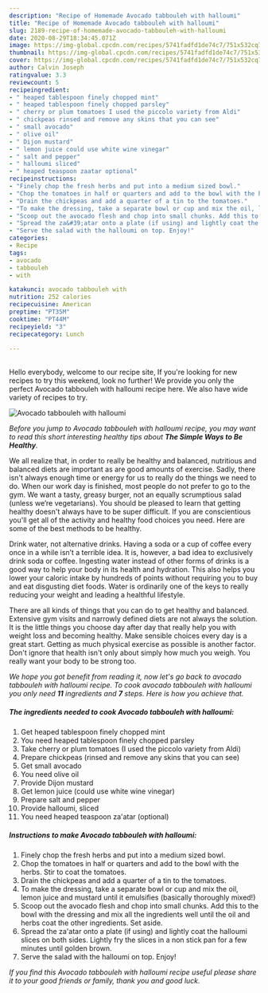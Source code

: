 ```yaml
---
description: "Recipe of Homemade Avocado tabbouleh with halloumi"
title: "Recipe of Homemade Avocado tabbouleh with halloumi"
slug: 2189-recipe-of-homemade-avocado-tabbouleh-with-halloumi
date: 2020-08-29T18:34:45.071Z
image: https://img-global.cpcdn.com/recipes/5741fadfd1de74c7/751x532cq70/avocado-tabbouleh-with-halloumi-recipe-main-photo.jpg
thumbnail: https://img-global.cpcdn.com/recipes/5741fadfd1de74c7/751x532cq70/avocado-tabbouleh-with-halloumi-recipe-main-photo.jpg
cover: https://img-global.cpcdn.com/recipes/5741fadfd1de74c7/751x532cq70/avocado-tabbouleh-with-halloumi-recipe-main-photo.jpg
author: Calvin Joseph
ratingvalue: 3.3
reviewcount: 5
recipeingredient:
- " heaped tablespoon finely chopped mint"
- " heaped tablespoon finely chopped parsley"
- " cherry or plum tomatoes I used the piccolo variety from Aldi"
- " chickpeas rinsed and remove any skins that you can see"
- " small avocado"
- " olive oil"
- " Dijon mustard"
- " lemon juice could use white wine vinegar"
- " salt and pepper"
- " halloumi sliced"
- " heaped teaspoon zaatar optional"
recipeinstructions:
- "Finely chop the fresh herbs and put into a medium sized bowl."
- "Chop the tomatoes in half or quarters and add to the bowl with the herbs. Stir to coat the tomatoes."
- "Drain the chickpeas and add a quarter of a tin to the tomatoes."
- "To make the dressing, take a separate bowl or cup and mix the oil, lemon juice and mustard until it emulsifies (basically thoroughly mixed!)"
- "Scoop out the avocado flesh and chop into small chunks. Add this to the bowl with the dressing and mix all the ingredients well until the oil and herbs coat the other ingredients. Set aside."
- "Spread the za&#39;atar onto a plate (if using) and lightly coat the halloumi slices on both sides. Lightly fry the slices in a non stick pan for a few minutes until golden brown."
- "Serve the salad with the halloumi on top. Enjoy!"
categories:
- Recipe
tags:
- avocado
- tabbouleh
- with

katakunci: avocado tabbouleh with 
nutrition: 252 calories
recipecuisine: American
preptime: "PT35M"
cooktime: "PT44M"
recipeyield: "3"
recipecategory: Lunch

---
```

<br>
Hello everybody, welcome to our recipe site, If you're looking for new recipes to try this weekend, look no further! We provide you only the perfect Avocado tabbouleh with halloumi recipe here. We also have wide variety of recipes to try.
<br>


![Avocado tabbouleh with halloumi](https://img-global.cpcdn.com/recipes/5741fadfd1de74c7/751x532cq70/avocado-tabbouleh-with-halloumi-recipe-main-photo.jpg)

<i>Before you jump to Avocado tabbouleh with halloumi recipe, you may want to read this short interesting healthy tips about <strong>The Simple Ways to Be Healthy</strong>.</i>

We all realize that, in order to really be healthy and balanced, nutritious and balanced diets are important as are good amounts of exercise. Sadly, there isn't always enough time or energy for us to really do the things we need to do. When our work day is finished, most people do not prefer to go to the gym. We want a tasty, greasy burger, not an equally scrumptious salad (unless we’re vegetarians). You should be pleased to learn that getting healthy doesn't always have to be super difficult. If you are conscientious you'll get all of the activity and healthy food choices you need. Here are some of the best methods to be healthy.

Drink water, not alternative drinks. Having a soda or a cup of coffee every once in a while isn’t a terrible idea. It is, however, a bad idea to exclusively drink soda or coffee. Ingesting water instead of other forms of drinks is a good way to help your body in its health and hydration. This also helps you lower your caloric intake by hundreds of points without requiring you to buy and eat disgusting diet foods. Water is ordinarily one of the keys to really reducing your weight and leading a healthful lifestyle.

There are all kinds of things that you can do to get healthy and balanced. Extensive gym visits and narrowly defined diets are not always the solution. It is the little things you choose day after day that really help you with weight loss and becoming healthy. Make sensible choices every day is a great start. Getting as much physical exercise as possible is another factor. Don't ignore that health isn't only about simply how much you weigh. You really want your body to be strong too. 


<i>We hope you got benefit from reading it, now let's go back to avocado tabbouleh with halloumi recipe. To cook avocado tabbouleh with halloumi you only need <strong>11</strong> ingredients and <strong>7</strong> steps. Here is how you achieve that.
</i>

##### The ingredients needed to cook Avocado tabbouleh with halloumi:

1. Get  heaped tablespoon finely chopped mint
1. You need  heaped tablespoon finely chopped parsley
1. Take  cherry or plum tomatoes (I used the piccolo variety from Aldi)
1. Prepare  chickpeas (rinsed and remove any skins that you can see)
1. Get  small avocado
1. You need  olive oil
1. Provide  Dijon mustard
1. Get  lemon juice (could use white wine vinegar)
1. Prepare  salt and pepper
1. Provide  halloumi, sliced
1. You need  heaped teaspoon za&#39;atar (optional)


##### Instructions to make Avocado tabbouleh with halloumi:

1. Finely chop the fresh herbs and put into a medium sized bowl.
1. Chop the tomatoes in half or quarters and add to the bowl with the herbs. Stir to coat the tomatoes.
1. Drain the chickpeas and add a quarter of a tin to the tomatoes.
1. To make the dressing, take a separate bowl or cup and mix the oil, lemon juice and mustard until it emulsifies (basically thoroughly mixed!)
1. Scoop out the avocado flesh and chop into small chunks. Add this to the bowl with the dressing and mix all the ingredients well until the oil and herbs coat the other ingredients. Set aside.
1. Spread the za&#39;atar onto a plate (if using) and lightly coat the halloumi slices on both sides. Lightly fry the slices in a non stick pan for a few minutes until golden brown.
1. Serve the salad with the halloumi on top. Enjoy!


<i>If you find this Avocado tabbouleh with halloumi recipe useful please share it to your good friends or family, thank you and good luck.</i>

